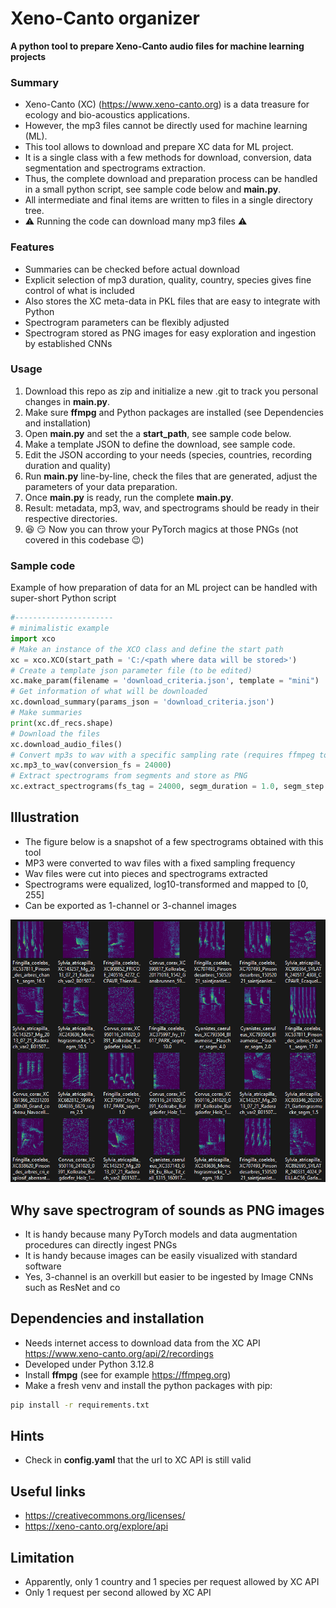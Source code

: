 # Xeno-Canto organizer 

**A python tool to prepare Xeno-Canto audio files for machine learning projects**

### Summary
* Xeno-Canto (XC) (https://www.xeno-canto.org) is a data treasure for ecology and bio-acoustics applications. 
* However, the mp3 files cannot be directly used for machine learning (ML). 
* This tool allows to download and prepare XC data for ML project.
* It is a single class with a few methods for download, conversion, data segmentation and spectrograms extraction.
* Thus, the complete download and preparation process can be handled in a small python script, see sample code below and **main.py**.
* All intermediate and final items are written to files in a single directory tree.
* :warning: Running the code can download many mp3 files :warning:

### Features
* Summaries can be checked before actual download
* Explicit selection of mp3 duration, quality, country, species gives fine control of what is included
* Also stores the XC meta-data in PKL files that are easy to integrate with Python
* Spectrogram parameters can be flexibly adjusted
* Spectrogram stored as PNG images for easy exploration and ingestion by established CNNs

### Usage
1. Download this repo as zip and initialize a new .git to track you personal changes in **main.py**.
2. Make sure **ffmpg** and Python packages are installed (see Dependencies and installation)
3. Open **main.py** and set the a **start_path**, see sample code below. 
4. Make a template JSON to define the download, see sample code. 
5. Edit the JSON according to your needs (species, countries, recording duration and quality)
6. Run **main.py** line-by-line, check the files that are generated, adjust the parameters of your data preparation. 
7. Once **main.py** is ready, run the complete **main.py**.
8. Result: metadata, mp3, wav, and spectrograms should be ready in their respective directories.
9. :satisfied: :smirk: Now you can throw your PyTorch magics at those PNGs (not covered in this codebase :wink:) 

### Sample code
Example of how preparation of data for an ML project can be handled with super-short Python script
```python
#----------------------
# minimalistic example
import xco 
# Make an instance of the XCO class and define the start path 
xc = xco.XCO(start_path = 'C:/<path where data will be stored>')
# Create a template json parameter file (to be edited)
xc.make_param(filename = 'download_criteria.json', template = "mini")
# Get information of what will be downloaded
xc.download_summary(params_json = 'download_criteria.json')
# Make summaries  
print(xc.df_recs.shape)
# Download the files 
xc.download_audio_files()
# Convert mp3s to wav with a specific sampling rate (requires ffmpeg to be installed)
xc.mp3_to_wav(conversion_fs = 24000)
# Extract spectrograms from segments and store as PNG
xc.extract_spectrograms(fs_tag = 24000, segm_duration = 1.0, segm_step = 0.5, win_siz = 512, win_olap = 192, max_segm_per_file = 12, equalize = True, colormap='viridis')

```

## Illustration
* The figure below is a snapshot of a few spectrograms obtained with this tool
* MP3 were converted to wav files with a fixed sampling frequency
* Wav files were cut into pieces and spectrograms extracted 
* Spectrograms were equalized, log10-transformed and mapped to [0, 255]
* Can be exported as 1-channel or 3-channel images

![](./images/spectros_01.png)  


## Why save spectrogram of sounds as PNG images
* It is handy because many PyTorch models and data augmentation procedures can directly ingest PNGs
* It is handy because images can be easily visualized with standard software
* Yes, 3-channel is an overkill but easier to be ingested by Image CNNs such as ResNet and co

## Dependencies and installation
* Needs internet access to download data from the XC API https://www.xeno-canto.org/api/2/recordings
* Developed under Python 3.12.8
* Install **ffmpg** (see for example https://ffmpeg.org)
* Make a fresh venv and install the python packages with pip: 
```bash
pip install -r requirements.txt
```

## Hints
* Check in **config.yaml** that the url to XC API is still valid

## Useful links
* https://creativecommons.org/licenses/
* https://xeno-canto.org/explore/api

## Limitation
* Apparently, only 1 country and 1 species per request allowed by XC API
* Only 1 request per second allowed by XC API
















